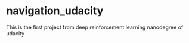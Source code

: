 # navigation_udacity
This is the first project from deep reinforcement learning nanodegree of udacity
